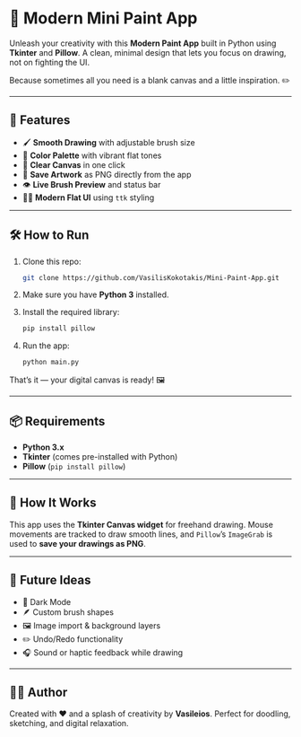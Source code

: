 # 🎨 Modern Mini Paint App

Unleash your creativity with this **Modern Paint App** built in Python using **Tkinter** and **Pillow**.
A clean, minimal design that lets you focus on drawing, not on fighting the UI.

Because sometimes all you need is a blank canvas and a little inspiration. ✏️

---

## 🌈 Features

* 🖌️ **Smooth Drawing** with adjustable brush size
* 🎨 **Color Palette** with vibrant flat tones
* 🧹 **Clear Canvas** in one click
* 💾 **Save Artwork** as PNG directly from the app
* 👁️ **Live Brush Preview** and status bar
* 🧑‍💻 **Modern Flat UI** using `ttk` styling

---

## 🛠️ How to Run

1. Clone this repo:

   ```bash
   git clone https://github.com/VasilisKokotakis/Mini-Paint-App.git
   ```
2. Make sure you have **Python 3** installed.
3. Install the required library:

   ```bash
   pip install pillow
   ```
4. Run the app:

   ```bash
   python main.py
   ```

That’s it — your digital canvas is ready! 🖼️

---

## 📦 Requirements

* **Python 3.x**
* **Tkinter** (comes pre-installed with Python)
* **Pillow** (`pip install pillow`)

---

## 🧠 How It Works

This app uses the **Tkinter Canvas widget** for freehand drawing.
Mouse movements are tracked to draw smooth lines, and `Pillow`’s `ImageGrab` is used to **save your drawings as PNG**.

---

## 🚀 Future Ideas

* 🌙 Dark Mode
* 🪶 Custom brush shapes
* 🖼️ Image import & background layers
* ✏️ Undo/Redo functionality
* 🎧 Sound or haptic feedback while drawing

---

## 👨‍🎨 Author

Created with ❤️ and a splash of creativity by **Vasileios**.
Perfect for doodling, sketching, and digital relaxation.
